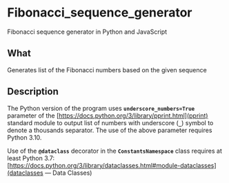# Fibonacci_sequence_generator

Fibonacci sequence generator in Python and JavaScript

## What

Generates list of the Fibonacci numbers based on the given sequence

## Description

 The Python version of the program uses **`underscore_numbers=True`** parameter of the [https://docs.python.org/3/library/pprint.html](pprint) standard module to output list of numbers with underscore (**`_`**) symbol to denote a thousands separator. The use of the above parameter requires Python 3.10.

 Use of the **`@dataclass`** decorator in the **`ConstantsNamespace`** class requires at least Python 3.7: [https://docs.python.org/3/library/dataclasses.html#module-dataclasses](dataclasses — Data Classes)
